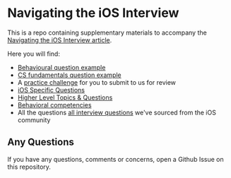 Navigating the iOS Interview
================================== 
This is a repo containing supplementary materials to accompany the [Navigating the iOS Interview article](https://www.raywenderlich.com/10625296-navigating-the-ios-interview).

Here you will find:
- [Behavioural question example](https://github.com/raywenderlich/ios-interview/blob/master/Behavioral%20Example)
- [CS fundamentals question example](https://github.com/raywenderlich/ios-interview/tree/master/CS%20Fundamentals%20Example)
- A [practice challenge](https://github.com/raywenderlich/ios-interview/tree/master/Practical%20Example) for you to submit to us for review
- [iOS Specific Questions](https://github.com/raywenderlich/ios-interview/tree/master/iOS%20Specific%20Questions)
- [Higher Level Topics & Questions](https://github.com/raywenderlich/ios-interview/tree/master/Higher%20Level)
- [Behavioral competencies](https://github.com/raywenderlich/ios-interview/tree/master/Behavioral%20Competencies)
- All the questions [all interview questions](https://github.com/raywenderlich/ios-interview/tree/master/All%20Questions) we've sourced from the iOS community

## Any Questions
If you have any questions, comments or concerns, open a Github Issue on this repository.

